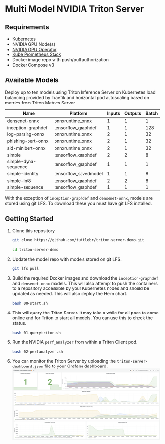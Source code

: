 # Multi Model NVIDIA Triton Server

## Requirements

- Kubernetes
- NVIDIA GPU Node(s)
- [NVIDIA GPU Operator](https://github.com/NVIDIA/gpu-operator/tree/v1.11.0)
- [Kube Prometheus Stack](https://github.com/prometheus-community/helm-charts/tree/kube-prometheus-stack-34.5.1/charts/kube-prometheus-stack)
- Docker image repo with push/pull authorization
- Docker Compose v3

## Available Models

Deploy up to ten models using Triton Inference Server on Kubernetes load balancing provided by Traefik and horizontal pod autoscaling based on metrics from Triton Metrics Server.

| Name                 | Platform              | Inputs | Outputs | Batch |
| -------------------- | --------------------- | ------ | ------- | ----- |
| densenet-onnx        | onnxruntime_onnx      | 1      | 1       | 1     |
| inception-graphdef   | tensorflow_graphdef   | 1      | 1       | 128   |
| log-parsing-onnx     | onnxruntime_onnx      | 2      | 1       | 32    |
| phishing-bert-onnx   | onnxruntime_onnx      | 2      | 1       | 32    |
| sid-minibert-onnx    | onnxruntime_onnx      | 2      | 1       | 32    |
| simple               | tensorflow_graphdef   | 2      | 2       | 8     |
| simple-dyna-sequence | tensorflow_graphdef   | 1      | 1       | 1     |
| simple-identity      | tensorflow_savedmodel | 1      | 1       | 8     |
| simple-int8          | tensorflow_graphdef   | 2      | 2       | 8     |
| simple-sequence      | tensorflow_graphdef   | 1      | 1       | 1     |

With the exception of `inception-graphdef` and `densenet-onnx`, models are stored using git LFS. To download these you must have git LFS installed.

## Getting Started
1. Clone this repository.

   ```bash
   git clone https://github.com/tuttlebr/triton-server-demo.git
   ```

   ```bash
   cd triton-server-demo
   ```

2. Update the model repo with models stored on git LFS.

   ```bash
   git lfs pull
   ```

3. Build the required Docker images and download the `inception-graphdef` and `densenet-onnx` models. This will also attempt to push the containers to a repository accessible by your Kubernetes nodes and should be updated as needed. This will also deploy the Helm chart. 

   ```bash
   bash 00-start.sh
   ```

4. This will query the Triton Server. It may take a while for all pods to come online and for Triton to start all models. You can use this to check the status. 
   ```bash
   bash 01-querytriton.sh
   ```

5. Run the NVIDIA `perf_analyzer` from within a Triton Client pod. 
   ```bash
   bash 02-perfanalyzer.sh
   ```
6. You can monitor the Triton Server by uploading the `triton-server-dashboard.json` file to your Grafana dashboard. 
   ![Grafana Dashboard Sample]("./../Grafana%20Dashboard%20Sample.png?raw=true")

